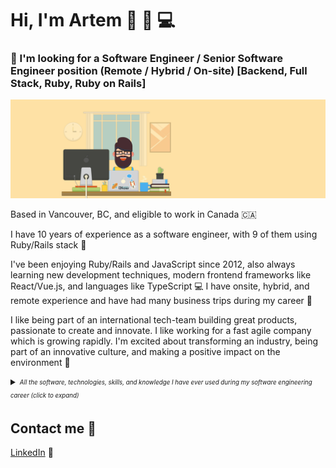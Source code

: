 # Hi, I'm Artem 👋 🙂 💻

### 👔 I'm looking for a Software Engineer / Senior Software Engineer position (Remote / Hybrid / On-site) [Backend, Full Stack, Ruby, Ruby on Rails]

![Banner cropped](https://raw.githubusercontent.com/artkirienko/artkirienko/master/banner-cropped.png)

Based in Vancouver, BC, and eligible to work in Canada 🇨🇦

I have 10 years of experience as a software engineer, with 9 of them using Ruby/Rails stack 💎

I've been enjoying Ruby/Rails and JavaScript since 2012, also always learning new development techniques, modern frontend frameworks like React/Vue.js, and languages like TypeScript 💻
I have onsite, hybrid, and remote experience and have had many business trips during my career 💼

I like being part of an international tech-team building great products, passionate to create and innovate. I like working for a fast agile company which is growing rapidly. I'm excited about transforming an industry, being part of an innovative culture, and making a positive impact on the environment 🚀

<details>
  <summary>
    <sub><sup><i>All the software, technologies, skills, and knowledge I have ever used during my software engineering career (click to expand)</i></sup></sub>
  </summary>
  <sub><sup>
  Ruby, Ruby on Rails, JavaScript, React.js, Kubernetes, PostgreSQL, GraphQL, SQL, Docker, MySQL, Software Design Patterns, Agile Methodologies, Object-Oriented Programming (OOP), Software Development, PagerDuty, Google Cloud Platform (GCP), RSpec, Amazon Web Services (AWS), AWS Lambda, Heroku, Microsoft Azure, Vue.js, Hotwire, Stimulus, Unix, Redis, Sidekiq, Microservices, REST, REST APIs, Open API, Git, Nginx, HTML, CSS, HTML5, CSS3, CoffeeScript, jQuery, AngularJS 1.3, KnockoutJS, Web Applications, Microsoft Dynamics, Microsoft Dynamics AX, Axapta, T-SQL, Microsoft SQL Server, Cassandra, X++, Linux, Bash, SOAP, Unit Testing, Algorithms, Data Structures, Design Patterns, AJAX, Bootstrap, SASS, CentOS, Ubuntu Server, Ansible, TDD, Memcached, Solr, Elasticsearch, Elastic Stack (ELK), Elastic APM, Relational Databases, Continuous Integration (CI), Analytical Skills, Creative Problem Solving, Technical Solution Design, Enterprise Solution Design, Code Review, Coding Standards, Clean Coding, Code Refactoring, Reliability, High Availability (HA), Computer Engineering, Object Oriented Design, Business Logic, Computational Design, System Requirements, Functional Requirements, Technical Design, System Architecture, Product Requirements, Domain-Driven Design (DDD), Back-End Web Development, Full-Stack Development, Scalable Web Applications, Product Planning, Teamwork, Problem Solving, Spoken English, Oral Communication, Written Communication, Stakeholder Management, Leadership, Sprint Planning, Performance Analysis, Root Cause Analysis, Slim, Haml, Capistrano, Minitest, Node.js, Puppeteer, Adobe Photoshop, Camunda BPM, Keycloak, Sentry, Honeybadger, GitLab CI, GitLab, Bitbucket, Jira, RabbitMQ, New Relic, Airbrake, TeamCity, Travis CI, Active Admin, Redmine, TypeScript, Kotlin, Apache Kafka, Apache Zookeper, Jenkins, Codeship, Postman, GitHub, Basecamp, Trello, Pivotal Tracker, Rollbar, CircleCI
  </sup></sub>
</details>

## Contact me 📨

[LinkedIn](https://www.linkedin.com/in/artkirienko/?locale=en_US) 💼
